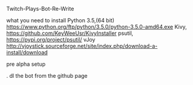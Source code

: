   Twitch-Plays-Bot-Re-Write
  
  
  what you need to install
  Python 3.5,(64 bit)  https://www.python.org/ftp/python/3.5.0/python-3.5.0-amd64.exe
  Kivy, https://github.com/KeyWeeUsr/KivyInstaller
  psutil, https://pypi.org/project/psutil/
  vJoy http://vjoystick.sourceforge.net/site/index.php/download-a-install/download

pre alpha setup

. dl the bot from the github page  
